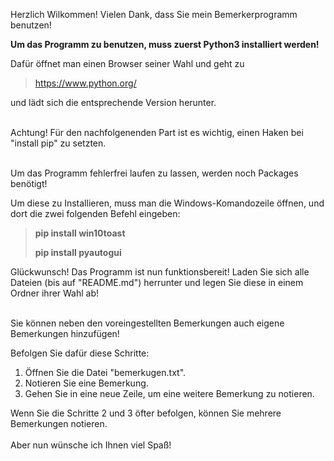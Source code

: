 Herzlich Wilkommen!
Vielen Dank, dass Sie mein Bemerkerprogramm benutzen!

<p><strong>Um das Programm zu benutzen, muss zuerst Python3 installiert werden!</strong></p>
<p>Dafür öffnet man einen Browser seiner Wahl und geht zu</p> 

> https://www.python.org/ 

<p>und lädt sich die entsprechende Version herunter.</p>
<br>Achtung! Für den nachfolgenenden Part ist es wichtig, einen Haken bei "install pip" zu setzten.</br>

<br>Um das Programm fehlerfrei laufen zu lassen, werden noch Packages benötigt!</br>
<p>Um diese zu Installieren, muss man die Windows-Komandozeile öffnen, und dort die zwei folgenden Befehl eingeben:</p>

> <strong>pip install win10toast</strong></p>
>
> <strong>pip install pyautogui</strong></p>

<p>Glückwunsch! Das Programm ist nun funktionsbereit! Laden Sie sich alle Dateien (bis auf "README.md") herrunter und legen Sie diese in einem Ordner ihrer Wahl ab!</p>

<br>Sie können neben den voreingestellten Bemerkungen auch eigene Bemerkungen hinzufügen!</br>

<p>Befolgen Sie dafür diese Schritte:</p>
<ol>
	<li> Öffnen Sie die Datei "bemerkugen.txt". </li>
	<li> Notieren Sie eine Bemerkung. </li>
	<li> Gehen Sie in eine neue Zeile, um eine weitere Bemerkung zu notieren. </li>
</ol>
<p>Wenn Sie die Schritte 2 und 3 öfter befolgen, können Sie mehrere Bemerkungen notieren.
<br></br>Aber nun wünsche ich Ihnen viel Spaß!</p>
